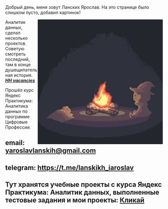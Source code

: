 
Добрый день, меня зовут Ланских Ярослав. На это странице было слишком пусто, добавил картинок!

<img align="right" alt="Nice picture of campfire" width="400" src="images/campfire.gif" />

Аналитик данных, сделал несколько проектов. Советую смотреть последний, там в конце душещипательная история. ***[HH vacancies](https://github.com/IaroslavLanskikh/Projects/tree/main/pet_hh)***

Прошёл курс Яндекс Практикума: Аналитика данных по программе Цифровые Профессии.
 

## email: yaroslavlanskih@gmail.com
## telegram: https://t.me/lanskikh_iaroslav


## Тут хранятся учебные проекты с курса Яндекс Практикума: Аналитик данных, выполненные тестовые задания и мои проекты: [Кликай](https://github.com/IaroslavLanskikh/Projects)
